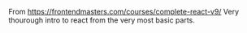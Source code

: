 From https://frontendmasters.com/courses/complete-react-v9/
Very thourough intro to react from the very most basic parts. 
